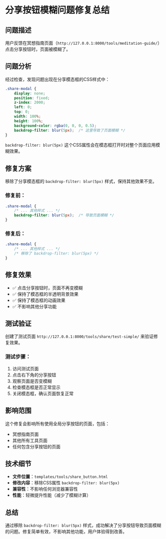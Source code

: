 # 分享按钮模糊问题修复总结

## 问题描述
用户反馈在冥想指南页面（`http://127.0.0.1:8000/tools/meditation-guide/`）点击分享按钮时，页面被模糊了。

## 问题分析
经过检查，发现问题出现在分享模态框的CSS样式中：

```css
.share-modal {
    display: none;
    position: fixed;
    z-index: 2000;
    left: 0;
    top: 0;
    width: 100%;
    height: 100%;
    background-color: rgba(0, 0, 0, 0.5);
    backdrop-filter: blur(5px);  /* 这里导致了页面模糊 */
}
```

`backdrop-filter: blur(5px)` 这个CSS属性会在模态框打开时对整个页面应用模糊效果。

## 修复方案
移除了分享模态框的 `backdrop-filter: blur(5px)` 样式，保持其他效果不变。

### 修复前：
```css
.share-modal {
    /* ... 其他样式 ... */
    backdrop-filter: blur(5px);  /* 导致页面模糊 */
}
```

### 修复后：
```css
.share-modal {
    /* ... 其他样式 ... */
    /* 移除了 backdrop-filter: blur(5px) */
}
```

## 修复效果
- ✅ 点击分享按钮时，页面不再变模糊
- ✅ 保持了模态框的半透明背景效果
- ✅ 保持了模态框的动画效果
- ✅ 不影响其他分享功能

## 测试验证
创建了测试页面 `http://127.0.0.1:8000/tools/share/test-simple/` 来验证修复效果。

### 测试步骤：
1. 访问测试页面
2. 点击右下角的分享按钮
3. 观察页面是否变模糊
4. 检查模态框是否正常显示
5. 关闭模态框，确认页面恢复正常

## 影响范围
这个修复会影响所有使用全局分享按钮的页面，包括：
- 冥想指南页面
- 其他所有工具页面
- 任何包含分享按钮的页面

## 技术细节
- **文件位置**：`templates/tools/share_button.html`
- **修改内容**：移除CSS属性 `backdrop-filter: blur(5px)`
- **兼容性**：不影响任何浏览器兼容性
- **性能**：轻微提升性能（减少了模糊计算）

## 总结
通过移除 `backdrop-filter: blur(5px)` 样式，成功解决了分享按钮导致页面模糊的问题。修复简单有效，不影响其他功能，用户体验得到改善。
